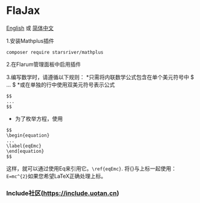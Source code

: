 # FlaJax

[English](https://github.com/StarsRivers/FlaJax/blob/main/README.md)
 或
[简体中文](https://github.com/StarsRivers/FlaJax/blob/main/READMECN.md)

1.安装Mathplus插件
```
composer require starsriver/mathplus
```
2.在Flarum管理面板中启用插件

3.编写数学时，请遵循以下规则：
*只需将内联数学公式包含在单个美元符号中 $ ... $
*或在单独的行中使用双美元符号表示公式
```
$$
...
$$
```
* 为了枚举方程，使用
```
$$
\begin{equation}
...
\label{eqEmc}
\end[equation}
$$
```
这样，就可以通过使用Eq来引用它。`\ref{eqEmc}`.
将{}与上标一起使用：`E=mc^{2}`如果您希望LaTeX正确处理上标。
### Include社区(https://include.uotan.cn)
